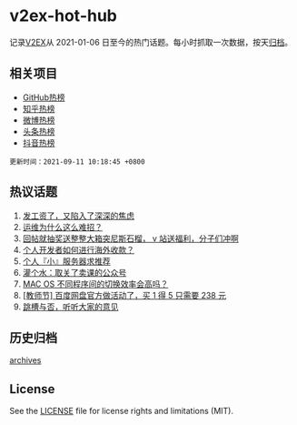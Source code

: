 # v2ex-hot-hub

 记录[V2EX](https://www.v2ex.com/)从 2021-01-06 日至今的热门话题。每小时抓取一次数据，按天[归档](archives)。
 
 ## 相关项目

- [GitHub热榜](https://github.com/snaildev/github-hot-hub)
- [知乎热榜](https://github.com/snaildev/zhihu-hot-hub)
- [微博热榜](https://github.com/snaildev/weibo-hot-hub)
- [头条热榜](https://github.com/snaildev/toutiao-hot-hub)
- [抖音热榜](https://github.com/snaildev/douyin-hot-hub)


 `更新时间：2021-09-11 10:18:45 +0800`

## 热议话题

1. [发工资了，又陷入了深深的焦虑](https://www.v2ex.com/t/800996)
1. [运维为什么这么难招？](https://www.v2ex.com/t/800995)
1. [回帖就抽奖送整整大箱突尼斯石榴， v 站送福利，分子们冲啊](https://www.v2ex.com/t/801068)
1. [个人开发者如何进行海外收款？](https://www.v2ex.com/t/801035)
1. [个人『小』服务器求推荐](https://www.v2ex.com/t/801036)
1. [灌个水：取关了卖课的公众号](https://www.v2ex.com/t/801023)
1. [MAC OS 不同程序间的切换效率会高吗？](https://www.v2ex.com/t/801072)
1. [[教师节] 百度网盘官方做活动了，买 1 得 5 只需要 238 元](https://www.v2ex.com/t/800994)
1. [跳槽与否，听听大家的意见](https://www.v2ex.com/t/801057)

## 历史归档

[archives](archives)

## License

See the [LICENSE](LICENSE) file for license rights and limitations (MIT).
